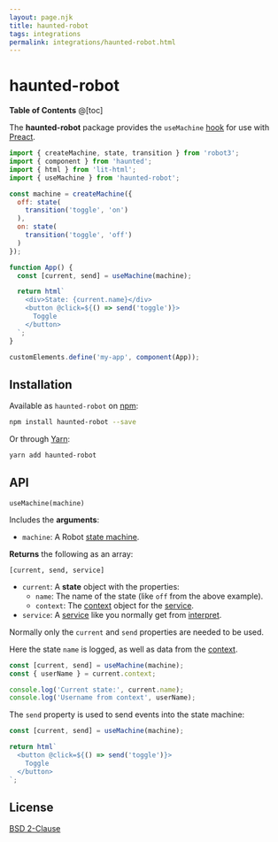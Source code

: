 ```yaml
---
layout: page.njk
title: haunted-robot
tags: integrations
permalink: integrations/haunted-robot.html
---
```


# haunted-robot

__Table of Contents__
@[toc]

The __haunted-robot__ package provides the `useMachine` [hook](https://preactjs.com/guide/v10/hooks/#app) for use with [Preact](https://preactjs.com/).

```js
import { createMachine, state, transition } from 'robot3';
import { component } from 'haunted';
import { html } from 'lit-html';
import { useMachine } from 'haunted-robot';

const machine = createMachine({
  off: state(
    transition('toggle', 'on')
  ),
  on: state(
    transition('toggle', 'off')
  )
});

function App() {
  const [current, send] = useMachine(machine);

  return html`
    <div>State: {current.name}</div>
    <button @click=${() => send('toggle')}>
      Toggle
    </button>
  `;
}

customElements.define('my-app', component(App));
```

## Installation

Available as `haunted-robot` on [npm](https://www.npmjs.com/package/haunted-robot):

```bash
npm install haunted-robot --save
```

Or through [Yarn](https://yarnpkg.com):

```bash
yarn add haunted-robot
```

## API

<code class="api-signature">useMachine(machine)</code>

Includes the __arguments__:

* `machine`: A Robot [state machine](../api/createMachine.html).

__Returns__ the following as an array:

`[current, send, service]`

* `current`: A __state__ object with the properties:
  * `name`: The name of the state (like `off` from the above example).
  * `context`: The [context](../api/createMachine.html#context) object for the [service](../api/interpret.html#service).
* `service`: A [service](../api/interpret.html#service) like you normally get from [interpret](../api/interpret.html).

Normally only the `current` and `send` properties are needed to be used.

Here the state `name` is logged, as well as data from the [context](../api/createMachine.html#context).

```js
const [current, send] = useMachine(machine);
const { userName } = current.context;

console.log('Current state:', current.name);
console.log('Username from context', userName);
```

The `send` property is used to send events into the state machine:

```js
const [current, send] = useMachine(machine);

return html`
  <button @click=${() => send('toggle')}>
    Toggle
  </button>
`;
```

## License

[BSD 2-Clause](https://opensource.org/licenses/BSD-2-Clause)